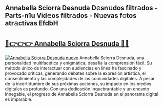 ## Annabella Sciorra Desnuda D𝚎sn𝚞dos filtr𝚊dos - Parts-n1u Vid𝚎os filtr𝚊dos - N𝚞evas f𝚘tos atr𝚊ctivas EfdbH

# <h2><a href="http://mb9mhj.tromn.icu/?c=Annabella+Sciorra+Desnuda">🔗👉👉👉 Annabella Sciorra Desnuda 🔗🔗</a></h2>

[![Annabella Sciorra Desnuda nuevo](https://i.imgur.com/pEAQMta.gif)](http://mb9mhj.tromn.icu/?c=Annabella+Sciorra+Desnuda)
Annabella Sciorra Desnuda, una personalidad multifacética y enigmática, desafía la comprensión fácil. Su método único de interactuar con audiencias en línea ha fascinado y provocado críticas, generando debates sobre la expresión artística, el consentimiento y las complejidades de las comunidades digitales. A pesar de la incertidumbre de sus próximas acciones, su impacto en los medios digitales es profundo. Con una dedicación inquebrantable y un encanto innegable, el progreso de Annabella Sciorra Desnuda en el panorama digital es imparable.
